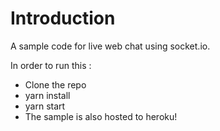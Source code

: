 # Introduction

A sample code for live web chat using socket.io.

In order to run this :

- Clone the repo
- yarn install
- yarn start
- The sample is also hosted to heroku!
